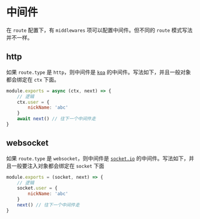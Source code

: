 # 中间件

在 `route` 配置下，有 `middlewares` 项可以配置中间件。但不同的 `route` 模式写法并不一样。

## http

如果 `route.type` 是 `http`，则中间件是 [`koa`](https://koajs.com/#application) 的中间件。写法如下，并且一般对象都会绑定在 `ctx` 下面。

```js
module.exports = async (ctx, next) => {
    // 逻辑
    ctx.user = {
        nickName: 'abc'
    }
    await next() // 往下一个中间件走
}
```

## websocket

如果 `route.type` 是 `websocket`，则中间件是 [`socket.io`](https://socket.io/docs/server-api/#namespace-use-fn) 的中间件。写法如下，并且一般要注入对象都会绑定在 `socket` 下面

```js
module.exports = (socket, next) => {
    // 逻辑
    socket.user = {
        nickName: 'abc'
    }
    next() // 往下一个中间件走
}
```